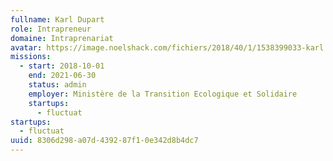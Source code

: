 ```yaml
---
fullname: Karl Dupart
role: Intrapreneur
domaine: Intraprenariat
avatar: https://image.noelshack.com/fichiers/2018/40/1/1538399033-karl.png
missions:
  - start: 2018-10-01
    end: 2021-06-30
    status: admin
    employer: Ministère de la Transition Ecologique et Solidaire
    startups:
      - fluctuat
startups:
  - fluctuat
uuid: 8306d298-a07d-4392-87f1-0e342d8b4dc7
---
```

